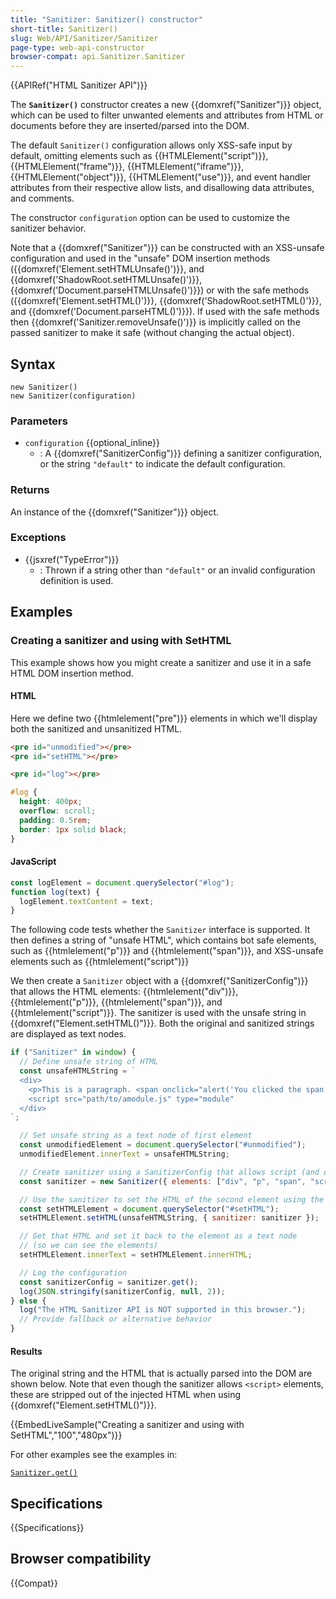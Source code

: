 ```yaml
---
title: "Sanitizer: Sanitizer() constructor"
short-title: Sanitizer()
slug: Web/API/Sanitizer/Sanitizer
page-type: web-api-constructor
browser-compat: api.Sanitizer.Sanitizer
---
```


{{APIRef("HTML Sanitizer API")}}

The **`Sanitizer()`** constructor creates a new {{domxref("Sanitizer")}} object, which can be used to filter unwanted elements and attributes from HTML or documents before they are inserted/parsed into the DOM.

The default `Sanitizer()` configuration allows only XSS-safe input by default, omitting elements such as {{HTMLElement("script")}}, {{HTMLElement("frame")}}, {{HTMLElement("iframe")}}, {{HTMLElement("object")}}, {{HTMLElement("use")}}, and event handler attributes from their respective allow lists, and disallowing data attributes, and comments.

The constructor `configuration` option can be used to customize the sanitizer behavior.

Note that a {{domxref("Sanitizer")}} can be constructed with an XSS-unsafe configuration and used in the "unsafe" DOM insertion methods ({{domxref('Element.setHTMLUnsafe()')}}, and {{domxref('ShadowRoot.setHTMLUnsafe()')}}, {{domxref('Document.parseHTMLUnsafe()')}}) or with the safe methods ({{domxref('Element.setHTML()')}}, {{domxref('ShadowRoot.setHTML()')}}, and {{domxref('Document.parseHTML()')}}).
If used with the safe methods then {{domxref('Sanitizer.removeUnsafe()')}} is implicitly called on the passed sanitizer to make it safe (without changing the actual object).

<!--
Either here or in the config (or both) explain what a (in)valid config looks like
-->

## Syntax

```js-nolint
new Sanitizer()
new Sanitizer(configuration)
```

### Parameters

- `configuration` {{optional_inline}}
  - : A {{domxref("SanitizerConfig")}} defining a sanitizer configuration, or the string `"default"` to indicate the default configuration.

### Returns

An instance of the {{domxref("Sanitizer")}} object.

### Exceptions

- {{jsxref("TypeError")}}
  - : Thrown if a string other than `"default"` or an invalid configuration definition is used.

## Examples

### Creating a sanitizer and using with SetHTML

This example shows how you might create a sanitizer and use it in a safe HTML DOM insertion method.

#### HTML

Here we define two {{htmlelement("pre")}} elements in which we'll display both the sanitized and unsanitized HTML.

```html
<pre id="unmodified"></pre>
<pre id="setHTML"></pre>
```

```html hidden
<pre id="log"></pre>
```

```css hidden
#log {
  height: 400px;
  overflow: scroll;
  padding: 0.5rem;
  border: 1px solid black;
}
```

#### JavaScript

```js hidden
const logElement = document.querySelector("#log");
function log(text) {
  logElement.textContent = text;
}
```

The following code tests whether the `Sanitizer` interface is supported.
It then defines a string of "unsafe HTML", which contains bot safe elements, such as {{htmlelement("p")}} and {{htmlelement("span")}}, and XSS-unsafe elements such as {{htmlelement("script")}}

We then create a `Sanitizer` object with a {{domxref("SanitizerConfig")}} that allows the HTML elements: {{htmlelement("div")}}, {{htmlelement("p")}}, {{htmlelement("span")}}, and {{htmlelement("script")}}.
The sanitizer is used with the unsafe string in {{domxref("Element.setHTML()")}}.
Both the original and sanitized strings are displayed as text nodes.

```js
if ("Sanitizer" in window) {
  // Define unsafe string of HTML
  const unsafeHTMLString = `
  <div>
    <p>This is a paragraph. <span onclick="alert('You clicked the span!')">Click me</span></p>
    <script src="path/to/amodule.js" type="module"
  </div>
`;

  // Set unsafe string as a text node of first element
  const unmodifiedElement = document.querySelector("#unmodified");
  unmodifiedElement.innerText = unsafeHTMLString;

  // Create sanitizer using a SanitizerConfig that allows script (and other elements)
  const sanitizer = new Sanitizer({ elements: ["div", "p", "span", "script"] });

  // Use the sanitizer to set the HTML of the second element using the safe method
  const setHTMLElement = document.querySelector("#setHTML");
  setHTMLElement.setHTML(unsafeHTMLString, { sanitizer: sanitizer });

  // Get that HTML and set it back to the element as a text node
  // (so we can see the elements)
  setHTMLElement.innerText = setHTMLElement.innerHTML;

  // Log the configuration
  const sanitizerConfig = sanitizer.get();
  log(JSON.stringify(sanitizerConfig, null, 2));
} else {
  log("The HTML Sanitizer API is NOT supported in this browser.");
  // Provide fallback or alternative behavior
}
```

#### Results

The original string and the HTML that is actually parsed into the DOM are shown below.
Note that even though the sanitizer allows `<script>` elements, these are stripped out of the injected HTML when using {{domxref("Element.setHTML()")}}.

{{EmbedLiveSample("Creating a sanitizer and using with SetHTML","100","480px")}}

For other examples see the examples in:

[`Sanitizer.get()`](/en-US/docs/Web/API/Sanitizer/get#examples)

## Specifications

{{Specifications}}

## Browser compatibility

{{Compat}}

